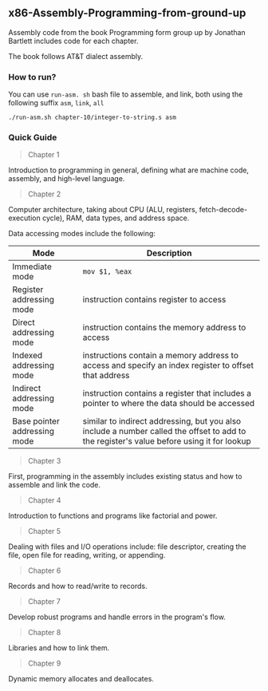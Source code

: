 ## x86-Assembly-Programming-from-ground-up

Assembly code from the book Programming form group up by Jonathan Bartlett includes code for each chapter.

The book follows AT&T dialect assembly.

### How to run?

You can use `run-asm. sh` bash file to assemble, and link, both using the following suffix `asm`, `link`, `all`

```
./run-asm.sh chapter-10/integer-to-string.s asm
```

### Quick Guide

> Chapter 1

Introduction to programming in general, defining what are machine code, assembly, and high-level language.

> Chapter 2

Computer architecture, taking about CPU (ALU, registers, fetch-decode-execution cycle), RAM, data types, and address space.

Data accessing modes include the following:

|Mode|Description|
|--------------|--------------|
|Immediate mode|`mov $1, %eax`|
|Register addressing mode|instruction contains register to access|
|Direct addressing mode|instruction contains the memory address to access|
|Indexed addressing mode|instructions contain a  memory address to access and specify an index register to offset that address|
|Indirect addressing mode|instruction contains a register that includes a pointer to where the data should be accessed|
|Base pointer addressing mode|similar to indirect addressing, but you also include a number called the offset to add to the register's value before using it for lookup|

>  Chapter 3

First, programming in the assembly includes existing status and how to assemble and link the code.

> Chapter 4

Introduction to functions and programs like factorial and power.

> Chapter 5

Dealing with files and I/O operations include: file descriptor, creating the file, open file for reading, writing, or appending.

> Chapter 6

Records and how to read/write to records.

> Chapter 7

Develop robust programs and handle errors in the program's flow.

> Chapter 8

Libraries and how to link them.

> Chapter 9

Dynamic memory allocates and deallocates.
